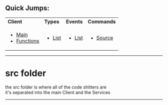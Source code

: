 ## Quick Jumps:

<table>

<tr>
<td> <b>Client</b> </td><td> <b>Types</b> </td><td> <b>Events</b> </td><td> <b>Commands</b> </td>
</tr>

<tr><td>
  
- [Main](https://github.com/paishee/noscord.js/blob/main/src/Client/index.js)
- [Functions](https://github.com/paishee/noscord.js/tree/main/src/Client/custard)

</td><td>

- [List](https://github.com/paishee/noscord.js/tree/main/src/Services/TypeService/types)
  
</td><td>

- [List](https://github.com/paishee/noscord.js/tree/main/src/Services/EventService/glue/events)
  
</td><td>

- [Source](https://github.com/paishee/noscord.js/tree/main/src/Services/CommandService/custard)
  
</td></tr>

  
</table>


---

# src folder
the src folder is where all of the code shitters are<br>
it's separated into the main Client and the Services


---
